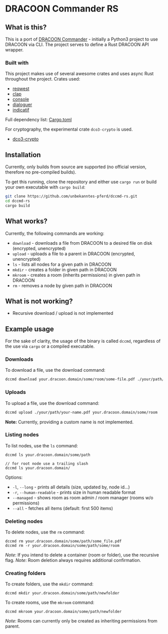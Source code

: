 # DRACOON Commander RS

## What is this?
This is a port of [DRACOON Commander](https://github.com/unbekanntes-pferd/dccmd) - initially a Python3 project to use DRACOON via CLI.
The project serves to define a Rust DRACOON API wrapper.

### Built with
This project makes use of several awesome crates and uses async Rust throughout the project.
Crates used:
- [reqwest](https://crates.io/crates/reqwest)
- [clap](https://crates.io/crates/reqwest)
- [console](https://crates.io/crates/console)
- [dialoguer](https://crates.io/crates/console)
- [indicatif](https://crates.io/crates/console)

Full dependency list: [Cargo.toml](Cargo.toml)

For cryptography, the experimental crate `dco3-crypto` is used.

- [dco3-crypto](https://github.com/unbekanntes-pferd/dco3-crypto)

## Installation

Currently, only builds from source are supported (no official version, therefore no pre-compiled builds).

To get this running, clone the repository and either use `cargo run` or build your own executable with `cargo build`:

```bash
git clone https://github.com/unbekanntes-pferd/dccmd-rs.git
cd dccmd-rs
cargo build
```

## What works?

Currently, the following commands are working:

- `download` - downloads a file from DRACOON to a desired file on disk (encrypted, unencrypted)
- `upload` - uploads a file to a parent in DRACOON (encrypted, unencrypted)
- `ls` - lists all nodes for a given path in DRACOON
- `mkdir` - creates a folder in given path in DRACOON
- `mkroom` - creates a room (inherits permissions) in given path in DRACOON
- `rm` - removes a node by given path in DRACOON

## What is not working?

- Recursive download / upload is not implemented

## Example usage

For the sake of clarity, the usage of the binary is called `dccmd`, regardless of the use via `cargo` or a compiled executable.

### Downloads

To download a file, use the download command:

```bash
dccmd download your.dracoon.domain/some/room/some-file.pdf ./your/path/your-name.pdf
```

### Uploads

To upload a file, use the download command:

```bash
dccmd upload ./your/path/your-name.pdf your.dracoon.domain/some/room
```

**Note:** Currently, providing a custom name is not implemented.

### Listing nodes
To list nodes, use the `ls` command:

```
dccmd ls your.dracoon.domain/some/path

// for root node use a trailing slash
dccmd ls your.dracoon.domain/
```

Options:
 - `-l`, `--long` - prints all details (size, updated by, node id...)           
 - `-r`, `--human-readable` - prints size in human readable format
 -    `--managed` - shows room as room admin / room manager (rooms w/o permissions)       
 -    `--all` - fetches all items (default: first 500 items)


### Deleting nodes

To delete nodes, use the `rm` command:

```
dccmd rm your.dracoon.domain/some/path/some_file.pdf
dccmd rm -r your.dracoon.domain/some/path/some/room
```
*Note*: If you intend to delete a container (room or folder), use the recursive flag.
*Note*: Room deletion always requires additional confirmation.

### Creating folders

To create folders, use the `mkdir` command:

```
dccmd mkdir your.dracoon.domain/some/path/newfolder

```


To create rooms, use the `mkroom` command:

```
dccmd mkroom your.dracoon.domain/some/path/newfolder

```
*Note*: Rooms can currently only be created as inheriting permissions from parent.